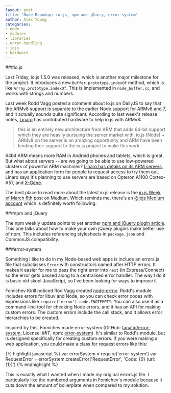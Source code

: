 ```yaml
---
layout: post
title: "Node Roundup: io.js, npm and jQuery, error-system"
author: Alex Young
categories:
- node
- modules
- libraries
- error-handling
- iojs
- hardware
---
```


###io.js

Last Friday, io.js 1.5.0 was released, which is another major milestone for the project.  It introduces a new `Buffer.prototype.indexOf` method, which is like `Array.prototype.indexOf`.  This is implemented in `node_buffer.cc`, and works with strings and numbers.

Last week Rodd Vagg posted a comment about io.js on DailyJS to say that the ARMv8 support is separate to the earlier Node support for ARMv6 and 7, and it actually sounds quite significant.  According to last week's release notes, [Linaro](http://www.linaro.org) has contributed hardware to help io.js with ARMv8:

> this is an entirely new architecture from ARM that adds 64-bit support which they are heavily pursuing the server market with. io.js (Node) + ARMv8 on the server is an amazing opportunity and ARM have been lending their support to the io.js project to make this work.

64bit ARM means more RAM in Android phones and tablets, which is great. But what about servers -- are we going to be able to use low-powered clusters of powerful ARM machines?  [Linaro has details on its ARM servers](http://www.linaro.org/leg/servercluster/), and has an application form for people to request access to try them out.  Linaro says it's planning to use servers are based on Opteron A1100 Cortex-A57, and [X-Gene](https://www.apm.com/products/data-center/x-gene-family/x-gene/).

The best place to read more about the latest io.js release is the [io.js Week of March 6th](https://medium.com/node-js-javascript/io-js-week-of-march-6th-2f9344688277) post on Medium.  Which reminds me, there's an [@iojs Medium account](https://medium.com/@iojs) which is definitely worth following.

###npm and jQuery

The npm weekly update points to yet another [npm and jQuery plugin article](http://blog.npmjs.org/post/112712169830/making-your-jquery-plugin-work-better-with-npm).  This one talks about how to make your own jQuery plugins make better use of npm.  This includes referencing stylesheets in `package.json` and CommonJS compatibility.

###error-system

Something I like to do in my Node-based web apps is include an errors.js file that subclasses `Error` with constructors named after HTTP errors.  It makes it easier for me to pass the right error into `next` (in Express/Connect) so the error gets passed along to a centralised error handler.  The way I do it is basic old skool JavaScript, so I've been looking for ways to improve it

Fomichev Kirill noticed Rod Vagg created [node-errno](https://github.com/rvagg/node-errno).  Rodd's module includes errors for libuv and Node, so you can check error codes with expressions like `require('errno').code.ENOTEMPTY`.  You can also use it as a command-line tool for checking Node errors, and it has an API for making custom errors.  The custom errors include the call stack, and it allows error hierarchies to be created.

Inspired by this, Fomichev made error-system (GitHub: [fanatid/error-system](https://github.com/fanatid/error-system), License: _MIT_, npm: [error-system](https://www.npmjs.com/package/error-system)).  It's similar to Rodd's module, but is designed specifically for creating custom errors.  If you were making a web application, you could make a class for request errors like this:

{% highlight javascript %}
var errorSystem = require('error-system')
var RequestError = errorSystem.createError('RequestError', 'Code: {0} (url: {1})')
{% endhighlight %}

This is exactly what I wanted when I made my original errors.js file.  I particularly like the numbered arguments in Fomichev's module because it cuts down the amount of boilerplate when compared to my solution.
